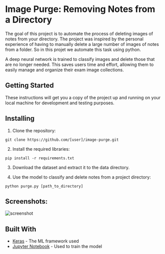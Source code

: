 # Image Purge: Removing Notes from a Directory
The goal of this project is to automate the process of deleting images of notes from your directory. The project was inspired by the personal experience of having to manually delete a large number of images of notes from a folder. So in this projet we automate this task using python.

A deep neural network is trained to classify images and delete those that are no longer needed. This saves users time and effort, allowing them to easily manage and organize their exam image collections.

## Getting Started
These instructions will get you a copy of the project up and running on your local machine for development and testing purposes.

## Installing

1. Clone the repository:

```
git clone https://github.com/[user]/image-purge.git

```
2. Install the required libraries:
```
pip install -r requirements.txt
```
3. Download the dataset and extract it to the data directory.

4. Use the model to classify and delete notes from a project directory:
```
python purge.py [path_to_directory]
```
## Screenshots:
![screenshot]("/img/screenshot.png")

## Built With
* [Keras](https://www.tensorflow.org/) - The ML framework used
* [Jupyter Notebook](https://jupyter.org/) - Used to train the model